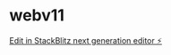# webv11

[Edit in StackBlitz next generation editor ⚡️](https://stackblitz.com/~/github.com/Kal-droid/webv11)